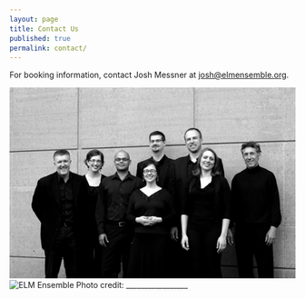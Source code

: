 ```yaml
---
layout: page
title: Contact Us
published: true
permalink: contact/
---
```


For booking information, contact Josh Messner at <josh@elmensemble.org>.

![ELM Ensemble](/images/Elm15.jpg)
![ELM Ensemble](/images/Elm8.jpg)
Photo credit: _________________
